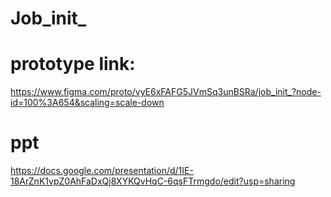 # Job_init_

# prototype link:
https://www.figma.com/proto/vyE6xFAFG5JVmSq3unBSRa/job_init_?node-id=100%3A654&scaling=scale-down

# ppt
https://docs.google.com/presentation/d/1IE-18ArZnK1vpZ0AhFaDxQj8XYKQvHqC-6qsFTrmgdo/edit?usp=sharing
